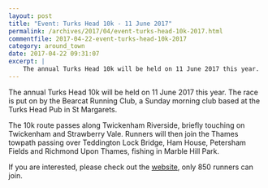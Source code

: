 ```yaml
---
layout: post
title: "Event: Turks Head 10k - 11 June 2017"
permalink: /archives/2017/04/event-turks-head-10k-2017.html
commentfile: 2017-04-22-event-turks-head-10k-2017
category: around_town
date: 2017-04-22 09:31:07
excerpt: |
    The annual Turks Head 10k will be held on 11 June 2017 this year.  The race is put on by the Bearcat Running Club, a Sunday morning club based at the Turks Head Pub in St Margarets.
---
```


The annual Turks Head 10k will be held on 11 June 2017 this year. The race is put on by the Bearcat Running Club, a Sunday morning club based at the Turks Head Pub in St Margarets.

The 10k route passes along Twickenham Riverside, briefly touching on Twickenham and Strawberry Vale. Runners will then join the Thames towpath passing over Teddington Lock Bridge, Ham House, Petersham Fields and Richmond Upon Thames, fishing in Marble Hill Park.

If you are interested, please check out the [website](http://www.bearcatrunningclub.co.uk/turks-head-10), only 850 runners can join.
